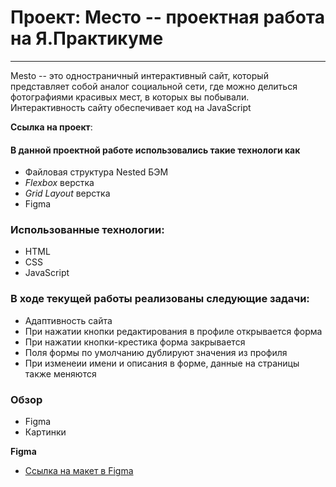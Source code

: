 # Проект: Место -- проектная работа на Я.Практикуме
------
Mesto -- это одностраничный интерактивный сайт, который представляет собой аналог социальной сети, где можно делиться фотографиями красивых мест, в которых вы побывали. Интерактивность сайту обеспечивает код на JavaScript

__Сcылка на проект__: 

#### В данной проектной работе использовались такие технологи как
- Файловая структура Nested БЭМ
- *Flexbox* верстка
- *Grid Layout* верстка
- Figma

### Использованные технологии:
- HTML
- CSS
- JavaScript

### В ходе текущей работы реализованы следующие задачи: 
- Адаптивность сайта
- При нажатии кнопки редактирования в профиле открывается форма
- При нажатии кнопки-крестика форма закрывается
- Поля формы по умолчанию дублируют значения из профиля
- При изменеии имени и описания в форме, данные на страницы также меняются

### Обзор

* Figma
* Картинки

**Figma**

* [Ссылка на макет в Figma](https://www.figma.com/file/2cn9N9jSkmxD84oJik7xL7/JavaScript.-Sprint-4?node-id=0%3A1)

